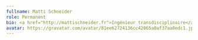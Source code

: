 ```yaml
---
fullname: Matti Schneider
role: Permanent
bio: <a href="http://mattischneider.fr">Ingénieur transdisciplinaire</a>. Sceptique des aphorismes autobiographiques.
avatar: https://gravatar.com/avatar/81ee62724136cc42065a0af37aa0edc1.jpg?s=512
---
```


